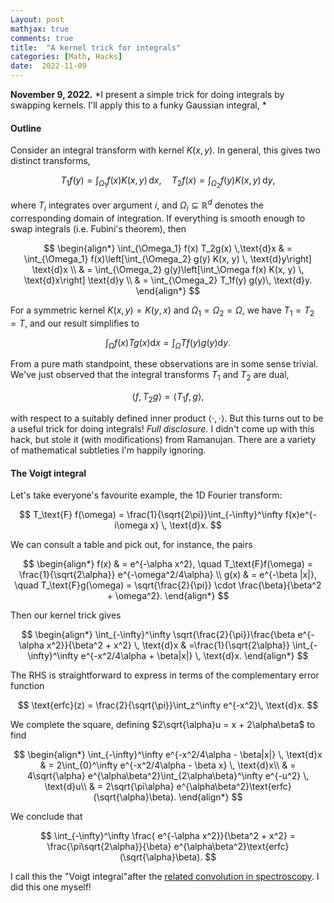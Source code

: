 ```yaml
---
Layout: post
mathjax: true
comments: true
title:  "A kernel trick for integrals"
categories: [Math, Hacks]
date:  2022-11-09
---
```


**November 9, 2022.** *I present a simple trick for doing integrals by swapping
  kernels. I'll apply this to a funky Gaussian integral, *

#### Outline

Consider an integral transform with kernel $K(x, y)$.
In general, this gives two distinct transforms,

$$
T_1f(y) = \int_{\Omega_1} f(x) K(x, y) \, \text{d}x, \quad T_2f(x) = \int_{\Omega_2} f(y) K(x, y) \, \text{d}y,
$$

where $T_i$ integrates over argument $i$, and $\Omega_i \subseteq \mathbb{R}^d$ denotes the
corresponding domain of integration.
If everything is smooth enough to swap integrals (i.e. Fubini's theorem), then

$$
\begin{align*}
\int_{\Omega_1} f(x) T_2g(x) \,\text{d}x & = \int_{\Omega_1}
f(x)\left[\int_{\Omega_2} g(y) K(x, y) \, \text{d}y\right] \text{d}x \\
& = \int_{\Omega_2}
g(y)\left[\int_\Omega f(x) K(x, y) \, \text{d}x\right] \text{d}y \\
& = \int_{\Omega_2} T_1f(y) g(y)\, \text{d}y.
\end{align*}
$$

For a symmetric kernel $K(x, y) = K(y, x)$ and $\Omega_1 = \Omega_2
= \Omega$, we have $T_1 = T_2 = T$, and our result simplifies to

$$
\int_{\Omega} f(x) Tg(x) \text{d}x = \int_{\Omega} Tf(y) g(y) \text{d}y.
$$

From a pure math standpoint, these observations are in some sense
trivial. We've just observed that the integral transforms
$T_1$ and $T_2$ are dual,

$$
\langle f, T_2 g\rangle = \langle T_1 f, g\rangle,
$$

with respect to a suitably defined inner product $\langle \cdot, \cdot\rangle$.
But this turns out to be a useful trick for doing integrals!
*Full disclosure.* I didn't come up with this hack, but stole it
(with modifications) from Ramanujan.
There are a variety of mathematical subtleties I'm happily ignoring.

#### The Voigt integral

Let's take everyone's favourite example, the 1D Fourier transform:

$$
T_\text{F} f(\omega) = \frac{1}{\sqrt{2\pi}}\int_{-\infty}^\infty
f(x)e^{-i\omega x} \, \text{d}x.
$$

We can consult a table and pick out, for instance, the pairs

$$
\begin{align*}
f(x) & = e^{-\alpha x^2}, \quad T_\text{F}f(\omega) =
\frac{1}{\sqrt{2\alpha}} e^{-\omega^2/4\alpha} \\
g(x) & = e^{-\beta |x|}, \quad T_\text{F}g(\omega) =
\sqrt{\frac{2}{\pi}} \cdot \frac{\beta}{\beta^2 + \omega^2}.
\end{align*}
$$

Then our kernel trick gives

$$
\begin{align*}
\int_{-\infty}^\infty \sqrt{\frac{2}{\pi}}\frac{\beta e^{-\alpha x^2}}{\beta^2 + x^2} \,
\text{d}x
& =\frac{1}{\sqrt{2\alpha}} \int_{-\infty}^\infty e^{-x^2/4\alpha + \beta|x|} \, \text{d}x.
\end{align*}
$$

The RHS is straightforward to express in terms of the complementary error
function

$$
\text{erfc}(z) = \frac{2}{\sqrt{\pi}}\int_z^\infty e^{-x^2}\, \text{d}x.
$$

We complete the square, defining $2\sqrt{\alpha}u = x +
2\alpha\beta$ to find

$$
\begin{align*}
\int_{-\infty}^\infty e^{-x^2/4\alpha - \beta|x|} \, \text{d}x
& = 2\int_{0}^\infty e^{-x^2/4\alpha - \beta x} \, \text{d}x\\
& = 4\sqrt{\alpha} e^{\alpha\beta^2}\int_{2\alpha\beta}^\infty
e^{-u^2} \, \text{d}u\\
& = 2\sqrt{\pi\alpha} e^{\alpha\beta^2}\text{erfc}(\sqrt{\alpha}\beta).
\end{align*}
$$

We conclude that 

$$
\int_{-\infty}^\infty \frac{ e^{-\alpha
x^2}}{\beta^2 + x^2} = \frac{\pi\sqrt{2\alpha}}{\beta} e^{\alpha\beta^2}\text{erfc}(\sqrt{\alpha}\beta).
$$

I call this the
"Voigt integral"after
the
[related convolution in spectroscopy](https://en.wikipedia.org/wiki/Voigt_profile).
I did this one myself!
